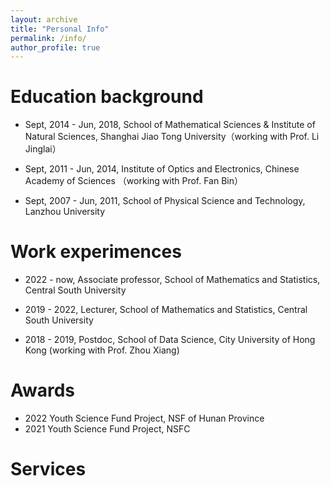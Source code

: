 ```yaml
---
layout: archive
title: "Personal Info"
permalink: /info/
author_profile: true
---
```



Education background
======
- Sept, 2014 - Jun, 2018, School of Mathematical Sciences & Institute of Natural Sciences, Shanghai Jiao Tong University（working with Prof. Li Jinglai）

- Sept, 2011 - Jun, 2014, Institute of Optics and Electronics, Chinese Academy of Sciences （working with Prof. Fan Bin）

- Sept, 2007 - Jun, 2011, School of Physical Science and Technology, Lanzhou University


Work experimences
======
- 2022 - now,  Associate professor, School of Mathematics and Statistics, Central South University
  
- 2019 - 2022,  Lecturer, School of Mathematics and Statistics, Central South University

- 2018 - 2019, Postdoc, School of Data Science, City University of Hong Kong (working with Prof. Zhou Xiang)

Awards
======
- 2022 Youth Science Fund Project, NSF of Hunan Province
- 2021 Youth Science Fund Project, NSFC

Services
======